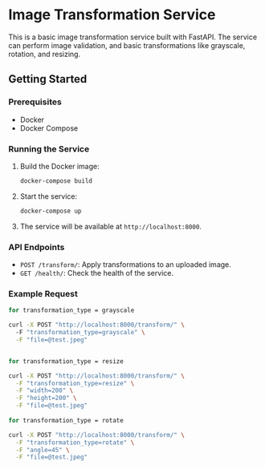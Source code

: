 # Image Transformation Service

This is a basic image transformation service built with FastAPI. The service can perform image validation, and basic transformations like grayscale, rotation, and resizing. 

## Getting Started

### Prerequisites

- Docker
- Docker Compose

### Running the Service

1. Build the Docker image:

    ```bash
    docker-compose build
    ```

2. Start the service:

    ```bash
    docker-compose up
    ```

3. The service will be available at `http://localhost:8000`.

### API Endpoints

- `POST /transform/`: Apply transformations to an uploaded image.
- `GET /health/`: Check the health of the service.

### Example Request

```bash
for transformation_type = grayscale

curl -X POST "http://localhost:8000/transform/" \                                                                                                                                   ✔ 
  -F "transformation_type=grayscale" \
  -F "file=@test.jpeg"


for transformation_type = resize

curl -X POST "http://localhost:8000/transform/" \
  -F "transformation_type=resize" \
  -F "width=200" \
  -F "height=200" \
  -F "file=@test.jpeg"
  
for transformation_type = rotate

curl -X POST "http://localhost:8000/transform/" \
  -F "transformation_type=rotate" \
  -F "angle=45" \
  -F "file=@test.jpeg"

